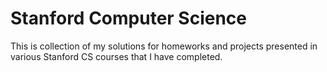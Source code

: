 # Stanford Computer Science

This is collection of my solutions for homeworks and projects presented in various Stanford CS courses that I have completed.
